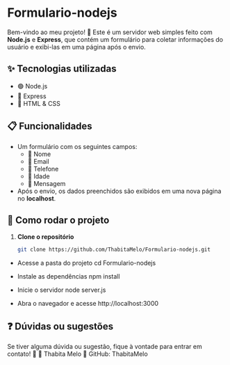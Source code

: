 # Formulario-nodejs
Bem-vindo ao meu projeto! 🎉 Este é um servidor web simples feito com **Node.js** e **Express**, que contém um formulário para coletar informações do usuário e exibi-las em uma página após o envio.  

## ✨ Tecnologias utilizadas  
- 🟢 Node.js  
- 🚀 Express  
- 🎨 HTML & CSS  

## 📋 Funcionalidades  
- Um formulário com os seguintes campos:  
  - 📝 Nome  
  - 📧 Email  
  - 📱 Telefone  
  - 🎂 Idade  
  - 💬 Mensagem  
- Após o envio, os dados preenchidos são exibidos em uma nova página no **localhost**.  

## 🚀 Como rodar o projeto  

1. **Clone o repositório**  
   ```bash
   git clone https://github.com/ThabitaMelo/Formulario-nodejs.git

- Acesse a pasta do projeto
cd Formulario-nodejs

- Instale as dependências
npm install

- Inicie o servidor
node server.js

- Abra o navegador e acesse
http://localhost:3000


## ❓ Dúvidas ou sugestões
Se tiver alguma dúvida ou sugestão, fique à vontade para entrar em contato! 💙
📌 Thabita Melo
🔗 GitHub: ThabitaMelo






